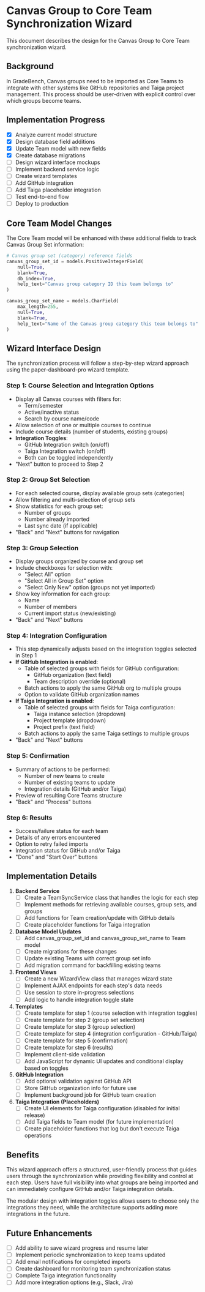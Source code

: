 # Canvas Group to Core Team Synchronization Wizard

This document describes the design for the Canvas Group to Core Team synchronization wizard.

## Background

In GradeBench, Canvas groups need to be imported as Core Teams to integrate with other systems like GitHub repositories and Taiga project management. This process should be user-driven with explicit control over which groups become teams.

## Implementation Progress

- [x] Analyze current model structure
- [x] Design database field additions
- [x] Update Team model with new fields
- [x] Create database migrations
- [ ] Design wizard interface mockups
- [ ] Implement backend service logic
- [ ] Create wizard templates
- [ ] Add GitHub integration
- [ ] Add Taiga placeholder integration
- [ ] Test end-to-end flow
- [ ] Deploy to production

## Core Team Model Changes

The Core Team model will be enhanced with these additional fields to track Canvas Group Set information:

```python
# Canvas group set (category) reference fields
canvas_group_set_id = models.PositiveIntegerField(
    null=True, 
    blank=True, 
    db_index=True,
    help_text="Canvas group category ID this team belongs to"
)

canvas_group_set_name = models.CharField(
    max_length=255,
    null=True,
    blank=True,
    help_text="Name of the Canvas group category this team belongs to"
)
```

## Wizard Interface Design

The synchronization process will follow a step-by-step wizard approach using the paper-dashboard-pro wizard template.

### Step 1: Course Selection and Integration Options
- Display all Canvas courses with filters for:
  - Term/semester
  - Active/inactive status
  - Search by course name/code
- Allow selection of one or multiple courses to continue
- Include course details (number of students, existing groups)
- **Integration Toggles**:
  - GitHub Integration switch (on/off)
  - Taiga Integration switch (on/off)
  - Both can be toggled independently
- "Next" button to proceed to Step 2

### Step 2: Group Set Selection
- For each selected course, display available group sets (categories)
- Allow filtering and multi-selection of group sets
- Show statistics for each group set:
  - Number of groups
  - Number already imported
  - Last sync date (if applicable)
- "Back" and "Next" buttons for navigation

### Step 3: Group Selection
- Display groups organized by course and group set
- Include checkboxes for selection with:
  - "Select All" option
  - "Select All in Group Set" option
  - "Select Only New" option (groups not yet imported)
- Show key information for each group:
  - Name
  - Number of members
  - Current import status (new/existing)
- "Back" and "Next" buttons

### Step 4: Integration Configuration
- This step dynamically adjusts based on the integration toggles selected in Step 1
- **If GitHub Integration is enabled**:
  - Table of selected groups with fields for GitHub configuration:
    - GitHub organization (text field)
    - Team description override (optional)
  - Batch actions to apply the same GitHub org to multiple groups
  - Option to validate GitHub organization names
- **If Taiga Integration is enabled**:
  - Table of selected groups with fields for Taiga configuration:
    - Taiga instance selection (dropdown)
    - Project template (dropdown)
    - Project prefix (text field)
  - Batch actions to apply the same Taiga settings to multiple groups
- "Back" and "Next" buttons

### Step 5: Confirmation
- Summary of actions to be performed:
  - Number of new teams to create
  - Number of existing teams to update
  - Integration details (GitHub and/or Taiga)
- Preview of resulting Core Teams structure
- "Back" and "Process" buttons

### Step 6: Results
- Success/failure status for each team
- Details of any errors encountered
- Option to retry failed imports
- Integration status for GitHub and/or Taiga
- "Done" and "Start Over" buttons

## Implementation Details

1. **Backend Service**
   - [ ] Create a TeamSyncService class that handles the logic for each step
   - [ ] Implement methods for retrieving available courses, group sets, and groups
   - [ ] Add functions for Team creation/update with GitHub details
   - [ ] Create placeholder functions for Taiga integration

2. **Database Model Updates**
   - [ ] Add canvas_group_set_id and canvas_group_set_name to Team model
   - [ ] Create migrations for these changes
   - [ ] Update existing Teams with correct group set info
   - [ ] Add migration command for backfilling existing teams

3. **Frontend Views**
   - [ ] Create a new WizardView class that manages wizard state
   - [ ] Implement AJAX endpoints for each step's data needs
   - [ ] Use session to store in-progress selections
   - [ ] Add logic to handle integration toggle state

4. **Templates**
   - [ ] Create template for step 1 (course selection with integration toggles)
   - [ ] Create template for step 2 (group set selection)
   - [ ] Create template for step 3 (group selection)
   - [ ] Create template for step 4 (integration configuration - GitHub/Taiga)
   - [ ] Create template for step 5 (confirmation)
   - [ ] Create template for step 6 (results)
   - [ ] Implement client-side validation
   - [ ] Add JavaScript for dynamic UI updates and conditional display based on toggles

5. **GitHub Integration**
   - [ ] Add optional validation against GitHub API
   - [ ] Store GitHub organization info for future use
   - [ ] Implement background job for GitHub team creation

6. **Taiga Integration (Placeholders)**
   - [ ] Create UI elements for Taiga configuration (disabled for initial release)
   - [ ] Add Taiga fields to Team model (for future implementation)
   - [ ] Create placeholder functions that log but don't execute Taiga operations

## Benefits

This wizard approach offers a structured, user-friendly process that guides users through the synchronization while providing flexibility and control at each step. Users have full visibility into what groups are being imported and can immediately configure GitHub and/or Taiga integration details.

The modular design with integration toggles allows users to choose only the integrations they need, while the architecture supports adding more integrations in the future.

## Future Enhancements

- [ ] Add ability to save wizard progress and resume later
- [ ] Implement periodic synchronization to keep teams updated
- [ ] Add email notifications for completed imports
- [ ] Create dashboard for monitoring team synchronization status
- [ ] Complete Taiga integration functionality
- [ ] Add more integration options (e.g., Slack, Jira)